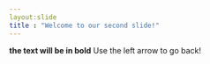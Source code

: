 ```yaml
---
layout:slide
title : "Welcome to our second slide!"
---
```

**the text will be in bold**
Use the left arrow to go back!
